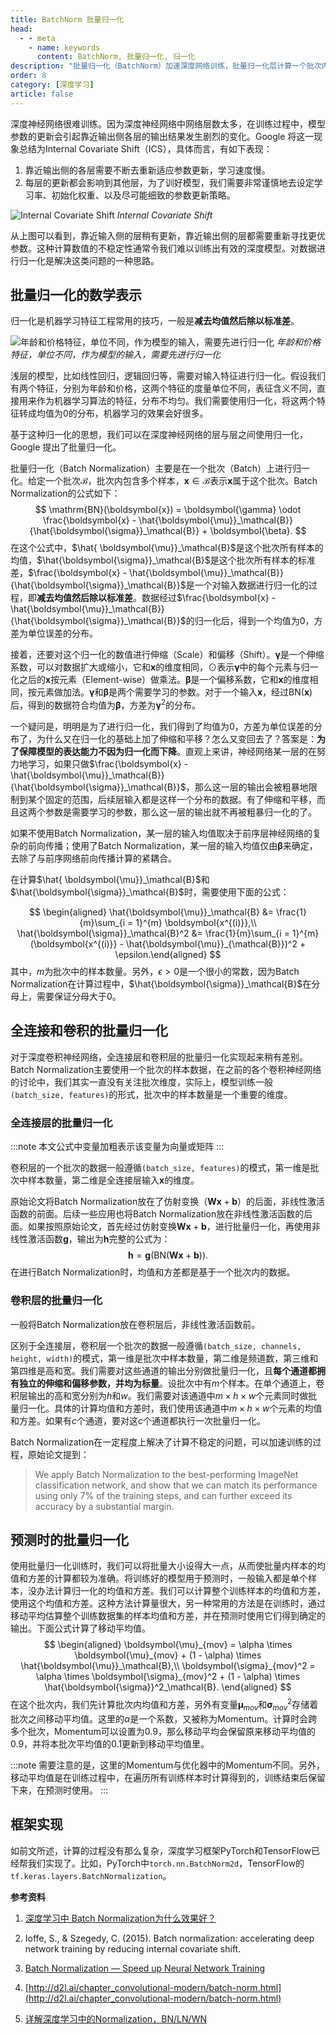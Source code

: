 ```yaml
---
title: BatchNorm 批量归一化
head:
  - - meta
    - name: keywords
      content: BatchNorm, 批量归一化, 归一化 
description: "批量归一化（BatchNorm）加速深度网络训练，批量归一化层计算一个批次内的均值和方差，可以插入到全连接层或卷积层之间。"
order: 8
category: [深度学习]
article: false
---
```


深度神经网络很难训练。因为深度神经网络中网络层数太多，在训练过程中，模型参数的更新会引起靠近输出侧各层的输出结果发生剧烈的变化。Google 将这一现象总结为Internal Covariate Shift（ICS），具体而言，有如下表现：

1. 靠近输出侧的各层需要不断去重新适应参数更新，学习速度慢。
2. 每层的更新都会影响到其他层，为了训好模型，我们需要非常谨慎地去设定学习率、初始化权重、以及尽可能细致的参数更新策略。

![Internal Covariate Shift](http://aixingqiu-1258949597.cos.ap-beijing.myqcloud.com/2020-12-18-075558.png)
*Internal Covariate Shift*

从上图可以看到，靠近输入侧的层稍有更新，靠近输出侧的层都需要重新寻找更优参数。这种计算数值的不稳定性通常令我们难以训练出有效的深度模型。对数据进行归一化是解决这类问题的一种思路。

## 批量归一化的数学表示

归一化是机器学习特征工程常用的技巧，一般是**减去均值然后除以标准差**。

![年龄和价格特征，单位不同，作为模型的输入，需要先进行归一化](http://aixingqiu-1258949597.cos.ap-beijing.myqcloud.com/2020-12-18-075606.png)
*年龄和价格特征，单位不同，作为模型的输入，需要先进行归一化*

浅层的模型，比如线性回归，逻辑回归等，需要对输入特征进行归一化。假设我们有两个特征，分别为年龄和价格，这两个特征的度量单位不同，表征含义不同，直接用来作为机器学习算法的特征，分布不均匀。我们需要使用归一化，将这两个特征转成均值为0的分布，机器学习的效果会好很多。

基于这种归一化的思想，我们可以在深度神经网络的层与层之间使用归一化，Google 提出了批量归一化。

批量归一化（Batch Normalization）主要是在一个批次（Batch）上进行归一化。给定一个批次$\mathcal{B}$，批次内包含多个样本，$\boldsymbol{x} \in \mathcal{B}$表示$\boldsymbol{x}$属于这个批次。Batch Normalization的公式如下：
$$
\mathrm{BN}(\boldsymbol{x}) = \boldsymbol{\gamma} \odot \frac{\boldsymbol{x} - \hat{\boldsymbol{\mu}}_\mathcal{B}}{\hat{\boldsymbol{\sigma}}_\mathcal{B}} + \boldsymbol{\beta}.
$$
在这个公式中，$\hat{ \boldsymbol{\mu}}_\mathcal{B}$是这个批次所有样本的均值，$\hat{\boldsymbol{\sigma}}_\mathcal{B}$是这个批次所有样本的标准差，$\frac{\boldsymbol{x} - \hat{\boldsymbol{\mu}}_\mathcal{B}}{\hat{\boldsymbol{\sigma}}_\mathcal{B}}$是一个对输入数据进行归一化的过程，即**减去均值然后除以标准差**。数据经过$\frac{\boldsymbol{x} - \hat{\boldsymbol{\mu}}_\mathcal{B}}{\hat{\boldsymbol{\sigma}}_\mathcal{B}}$的归一化后，得到一个均值为0，方差为单位误差的分布。

接着，还要对这个归一化的数值进行伸缩（Scale）和偏移（Shift）。$\boldsymbol{\gamma}$是一个伸缩系数，可以对数据扩大或缩小，它和$\boldsymbol{x}$的维度相同，$\odot$表示$\boldsymbol{\gamma}$中的每个元素与归一化之后的$\boldsymbol{x}$按元素（Element-wise）做乘法。$\boldsymbol{\beta}$是一个偏移系数，它和$\boldsymbol{x}$的维度相同，按元素做加法。$\boldsymbol{\gamma}$和$\boldsymbol{\beta}$是两个需要学习的参数。对于一个输入$\boldsymbol{x}$，经过$\mathrm{BN}(\boldsymbol{x})$后，得到的数据符合均值为$\boldsymbol{\beta}$，方差为$\boldsymbol{\gamma}^2$的分布。

一个疑问是，明明是为了进行归一化，我们得到了均值为0，方差为单位误差的分布了，为什么又在归一化的基础上加了伸缩和平移？怎么又变回去了？答案是：**为了保障模型的表达能力不因为归一化而下降**。直观上来讲，神经网络某一层的在努力地学习，如果只做$\frac{\boldsymbol{x} - \hat{\boldsymbol{\mu}}_\mathcal{B}}{\hat{\boldsymbol{\sigma}}_\mathcal{B}}$，那么这一层的输出会被粗暴地限制到某个固定的范围，后续层输入都是这样一个分布的数据。有了伸缩和平移，而且这两个参数是需要学习的参数，那么这一层的输出就不再被粗暴归一化的了。

如果不使用Batch Normalization，某一层的输入均值取决于前序层神经网络的复杂的前向传播；使用了Batch Normalization，某一层的输入均值仅由$\boldsymbol{\beta}$来确定，去除了与前序网络前向传播计算的紧耦合。

在计算$\hat{ \boldsymbol{\mu}}_\mathcal{B}$和$\hat{\boldsymbol{\sigma}}_\mathcal{B}$时，需要使用下面的公式：

$$
\begin{aligned} \hat{\boldsymbol{\mu}}_\mathcal{B} &= \frac{1}{m}\sum_{i = 1}^{m} \boldsymbol{x^{(i)}},\\
\hat{\boldsymbol{\sigma}}_\mathcal{B}^2 &= \frac{1}{m}\sum_{i = 1}^{m} (\boldsymbol{x^{(i)}} - \hat{\boldsymbol{\mu}}_{\mathcal{B}})^2 + \epsilon.\end{aligned}
$$
其中，$m$为批次中的样本数量。另外，$\epsilon > 0$是一个很小的常数，因为Batch Normalization在计算过程中，$\hat{\boldsymbol{\sigma}}_\mathcal{B}$在分母上，需要保证分母大于0。

## 全连接和卷积的批量归一化

对于深度卷积神经网络，全连接层和卷积层的批量归一化实现起来稍有差别。Batch Normalization主要使用一个批次的样本数据，在之前的各个卷积神经网络的讨论中，我们其实一直没有关注批次维度，实际上，模型训练一般`(batch_size, features)`的形式，批次中的样本数量是一个重要的维度。

### 全连接层的批量归一化

:::note
本文公式中变量加粗表示该变量为向量或矩阵
:::

卷积层的一个批次的数据一般遵循`(batch_size, features)`的模式，第一维是批次中样本数量，第二维是全连接层输入$\boldsymbol{x}$的维度。

原始论文将Batch Normalization放在了仿射变换（$\mathbf{W}\boldsymbol{x} + \mathbf{b}$）的后面，非线性激活函数的前面。后续一些应用也将Batch Normalization放在非线性激活函数的后面。如果按照原始论文，首先经过仿射变换$\mathbf{W}\boldsymbol{x} + \mathbf{b}$，进行批量归一化，再使用非线性激活函数$\mathbf{g}$，输出为$\mathbf{h}$完整的公式为：
$$
\mathbf{h} = \mathbf{g}(\mathrm{BN}(\mathbf{W}\boldsymbol{x} + \mathbf{b}) ).
$$
在进行Batch Normalization时，均值和方差都是基于一个批次内的数据。

### 卷积层的批量归一化

一般将Batch Normalization放在卷积层后，非线性激活函数前。

区别于全连接层，卷积层一个批次的数据一般遵循`(batch_size, channels, height, width)`的模式，第一维是批次中样本数量，第二维是频道数，第三维和第四维是高和宽。我们需要对这些通道的输出分别做批量归一化，且**每个通道都拥有独立的伸缩和偏移参数，并均为标量**。设批次中有$m$个样本。在单个通道上，卷积层输出的高和宽分别为$h$和$w$。我们需要对该通道中$m \times h \times w$个元素同时做批量归一化。具体的计算均值和方差时，我们使用该通道中$m \times h \times w$个元素的均值和方差。如果有$c$个通道，要对这$c$个通道都执行一次批量归一化。

Batch Normalization在一定程度上解决了计算不稳定的问题，可以加速训练的过程，原始论文提到：

> We apply Batch Normalization to the best-performing ImageNet classification network, and show that we can match its performance using only 7% of the training steps, and can further exceed its accuracy by a substantial margin.

## 预测时的批量归一化

使用批量归一化训练时，我们可以将批量大小设得大一点，从而使批量内样本的均值和方差的计算都较为准确。将训练好的模型用于预测时，一般输入都是单个样本，没办法计算归一化的均值和方差。我们可以计算整个训练样本的均值和方差，使用这个均值和方差。这种方法计算量很大，另一种常用的方法是在训练时，通过移动平均估算整个训练数据集的样本均值和方差，并在预测时使用它们得到确定的输出。下面公式计算了移动平均值。
$$
\begin{aligned} 
\boldsymbol{\mu}_{mov} = \alpha \times \boldsymbol{\mu}_{mov} + (1 - \alpha) \times \hat{\boldsymbol{\mu}}_\mathcal{B},\\
\boldsymbol{\sigma}_{mov}^2 = \alpha \times \boldsymbol{\sigma}_{mov}^2 + (1 - \alpha) \times \hat{\boldsymbol{\sigma}}^2_\mathcal{B}.
\end{aligned}
$$
在这个批次内，我们先计算批次内均值和方差，另外有变量$\boldsymbol{\mu}_{mov}$和$\boldsymbol{\sigma}_{mov}^2$存储着批次之间移动平均值。这里的$\alpha$是一个系数，又被称为Momentum。计算时会跨多个批次，Momentum可以设置为0.9，那么移动平均会保留原来移动平均值的0.9，并将本批次平均值的0.1更新到移动平均值里。

:::note
需要注意的是，这里的Momentum与优化器中的Momentum不同。另外，移动平均值是在训练过程中，在遍历所有训练样本时计算得到的，训练结束后保留下来，在预测时使用。
:::

## 框架实现

如前文所述，计算的过程没有那么复杂，深度学习框架PyTorch和TensorFlow已经帮我们实现了。比如，PyTorch中`torch.nn.BatchNorm2d`，TensorFlow的`tf.keras.layers.BatchNormalization`。



**参考资料**

1. [深度学习中 Batch Normalization为什么效果好？](https://www.zhihu.com/question/38102762/answer/85238569)
2. Ioffe, S., & Szegedy, C. (2015). Batch normalization: accelerating deep network training by reducing internal covariate shift.
3. [Batch Normalization — Speed up Neural Network Training](https://medium.com/@ilango100/batch-normalization-speed-up-neural-network-training-245e39a62f85)
4. [http://d2l.ai/chapter_convolutional-modern/batch-norm.html](http://d2l.ai/chapter_convolutional-modern/batch-norm.html)

5. [详解深度学习中的Normalization，BN/LN/WN](https://zhuanlan.zhihu.com/p/33173246)